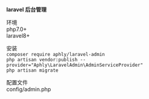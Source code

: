 **laravel 后台管理**<br>


环境<br>
php7.0+<br>
laravel8+<br>

安装<br>
`composer require aphly/laravel-admin` <br>
`php artisan vendor:publish --provider="Aphly\LaravelAdmin\AdminServiceProvider"` <br>
`php artisan migrate` <br>

配置文件<br>
config/admin.php<br>


